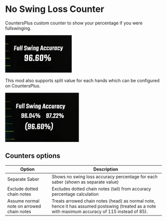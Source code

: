 # No Swing Loss Counter

CountersPlus custom counter to show your percentage if you were fullswinging.

![No Swing Loss Counter](Resources/Unsplit.png)

This mod also supports split value for each hands which can be configured on CountersPlus.

![No Swing Loss Counter, with value split between each hands](Resources/Split.png)

## Counters options

| Option                                    | Description                                                                                                                                      |
| ----------------------------------------- | ------------------------------------------------------------------------------------------------------------------------------------------------ |
| Separate Saber                            | Shows no swing loss accuracy percentage for each saber (shown as separate value)                                                                 |
| Exclude dotted chain notes                | Excludes dotted chain notes (tail) from accuracy percentage calculation                                                                          |
| Assume normal note on arrowed chain notes | Treats arrowed chain notes (head) as normal note, hence it has assumed postswing (treated as a note with maximum accuracy of 115 instead of 85). |
